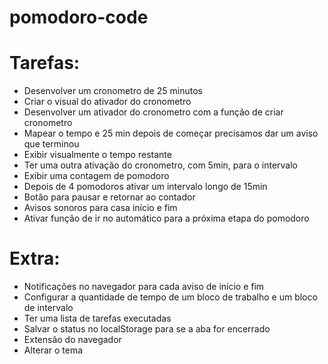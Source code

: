 # pomodoro-code

# Tarefas:

- Desenvolver um cronometro de 25 minutos
- Criar o visual do ativador do cronometro
- Desenvolver um ativador do cronometro com a função de criar cronometro 
- Mapear o tempo e 25 min depois de começar precisamos dar um aviso que terminou
- Exibir visualmente o tempo restante
- Ter uma outra ativação do cronometro, com 5min, para o intervalo
- Exibir uma contagem de pomodoro
- Depois de 4 pomodoros ativar um intervalo longo de 15min
- Botão para pausar e retornar ao contador
- Avisos sonoros para casa início e fim
- Ativar função de ir no automático para a próxima etapa do pomodoro


# Extra:

- Notificações no navegador para cada aviso de início e fim
- Configurar a quantidade de tempo de um bloco de trabalho e um bloco de intervalo
- Ter uma lista de tarefas executadas
- Salvar o status no localStorage para se a aba for encerrado
- Extensão do navegador
- Alterar o tema
